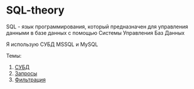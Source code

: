 # SQL-theory
SQL - язык программирования, который предназначен для управления данными в базе данных с помощью Системы Управления Баз Данных

Я использую СУБД MSSQL и MySQL

Темы:
1. [СУБД](https://github.com/Barsuchek/SQL-theory/blob/main/Info/СУБД.md)
2. [Запросы](https://github.com/Barsuchek/SQL-theory/blob/main/Info/Запросы.md)
3. [Фильтрация](https://github.com/Barsuchek/SQL-theory/blob/main/Info/Фильтрация.md)